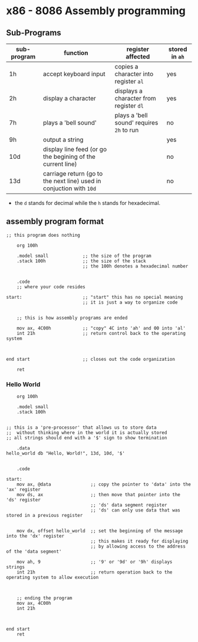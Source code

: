 # x86 - 8086 Assembly programming

## Sub-Programs

| sub-program | function                  | register affected | stored in `ah`                     |
|-------------| -------------------------- | ----------------- | ----------------------------------| 
| 1h          | accept keyboard input      | copies a character into register `al`               | yes |
| 2h          | display a character        | displays a character from register `dl`             | yes |
| 7h          | plays a 'bell sound'       | plays a 'bell sound' requires `2h` to run| no|   
| 9h          | output a string            |                   |                                    yes|
| 10d         | display line feed (or go the begining of the current line) |                     | no |
|13d          | carriage return (go to the next line) used in conjuction with `10d`  |           | no |

* the `d` stands for decimal while the `h` stands for hexadecimal.


## assembly program format

```assembly
;; this program does nothing

	org 100h
	
	.model small             ;; the size of the program 
	.stack 100h              ;; the size of the stack 
	                         ;; the 100h denotes a hexadecimal number
	
	
	.code
	;; where your code resides

start:                       ;; "start" this has no special meaning
                             ;; it is just a way to organize code
							 

	;; this is how assembly programs are ended

	mov ax, 4C00h            ;; "copy" 4C into 'ah' and 00 into 'al'
	int 21h                  ;; return control back to the operating system
	                         


end start                    ;; closes out the code organization

	ret
```


### Hello World

```assembly
	org 100h

	.model small
	.stack 100h
	
	
;; this is a 'pre-processor' that allows us to store data
;;  without thinking where in the world it is actually stored
;; all strings should end with a '$' sign to show termination

	.data        
hello_world db "Hello, World!", 13d, 10d, '$'	

	
	.code
	
start:
	mov ax, @data               ;; copy the pointer to 'data' into the 'ax' register 
	mov ds, ax                  ;; then move that pointer into the 'ds' register
	                            ;; 'ds' data segment register
								;; 'ds' can only use data that was stored in a previous register
	
	
	mov dx, offset hello_world  ;; set the beginning of the message into the 'dx' register
	                            ;; this makes it ready for displaying 
								;; by allowing access to the address of the 'data segment'

	mov ah, 9                   ;; '9' or '9d' or '9h' displays strings
	int 21h                     ;; return operation back to the operating system to allow execution
	
	
	
	;; ending the program
	mov ax, 4C00h
	int 21h
	


end start
	ret
```
